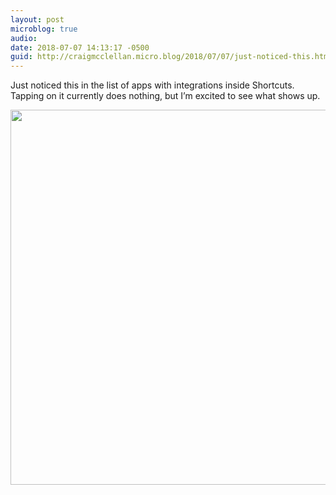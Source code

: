 ```yaml
---
layout: post
microblog: true
audio: 
date: 2018-07-07 14:13:17 -0500
guid: http://craigmcclellan.micro.blog/2018/07/07/just-noticed-this.html
---
```

Just noticed this in the list of apps with integrations inside Shortcuts. Tapping on it currently does nothing, but I’m excited to see what shows up.

<img src="http://craigmcclellan.com/uploads/2018/8e3fd36bea.jpg" width="600" height="600" />
